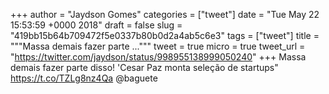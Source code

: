 
+++
author = "Jaydson Gomes"
categories = ["tweet"]
date = "Tue May 22 15:53:59 +0000 2018"
draft = false
slug = "419bb15b64b709472f5e0337b80b0d2a4ab5c6e3"
tags = ["tweet"]
title = """Massa demais fazer parte ..."""
tweet = true
micro = true
tweet_url = "https://twitter.com/jaydson/status/998955138999050240"
+++
Massa demais fazer parte disso! 'Cesar Paz monta seleção de startups" https://t.co/TZLg8nz4Qa @baguete
